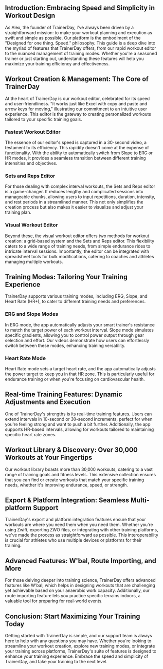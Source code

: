 ## Introduction: Embracing Speed and Simplicity in Workout Design

As Alex, the founder of TrainerDay, I've always been driven by a straightforward mission: to make your workout planning and execution as swift and simple as possible. Our platform is the embodiment of the "Designed for one thing. Speed." philosophy. This guide is a deep dive into the myriad of features that TrainerDay offers, from our rapid workout editor to the nuanced management of training modes. Whether you're a seasoned trainer or just starting out, understanding these features will help you maximize your training efficiency and effectiveness.

## Workout Creation & Management: The Core of TrainerDay

At the heart of TrainerDay is our workout editor, celebrated for its speed and user-friendliness. "It works just like Excel with copy and paste and arrow keys for moving," illustrating our commitment to an intuitive user experience. This editor is the gateway to creating personalized workouts tailored to your specific training goals.

### Fastest Workout Editor

The essence of our editor's speed is captured in a 30-second video, a testament to its efficiency. This rapidity doesn't come at the expense of functionality. With the ability to automatically switch from Slope to ERG or HR modes, it provides a seamless transition between different training intensities and objectives.

### Sets and Reps Editor

For those dealing with complex interval workouts, the Sets and Reps editor is a game-changer. It reduces lengthy and complicated sessions into manageable chunks, allowing users to input repetitions, duration, intensity, and rest periods in a streamlined manner. This not only simplifies the creation process but also makes it easier to visualize and adjust your training plan.

### Visual Workout Editor

Beyond these, the visual workout editor offers two methods for workout creation: a grid-based system and the Sets and Reps editor. This flexibility caters to a wide range of training needs, from simple endurance rides to intricate interval sessions. Importantly, the editor can be integrated with spreadsheet tools for bulk modifications, catering to coaches and athletes managing multiple workouts.

## Training Modes: Tailoring Your Training Experience

TrainerDay supports various training modes, including ERG, Slope, and Heart Rate (HR+), to cater to different training needs and preferences.

### ERG and Slope Modes

In ERG mode, the app automatically adjusts your smart trainer's resistance to match the target power of each workout interval. Slope mode simulates specific gradients, allowing you to control power output through gear selection and effort. Our videos demonstrate how users can effortlessly switch between these modes, enhancing training versatility.

### Heart Rate Mode

Heart Rate mode sets a target heart rate, and the app automatically adjusts the power target to keep you in that HR zone. This is particularly useful for endurance training or when you're focusing on cardiovascular health.

## Real-time Training Features: Dynamic Adjustments and Execution

One of TrainerDay's strengths is its real-time training features. Users can extend intervals in 10-second or 30-second increments, perfect for when you're feeling strong and want to push a bit further. Additionally, the app supports HR-based intervals, allowing for workouts tailored to maintaining specific heart rate zones.

## Workout Library & Discovery: Over 30,000 Workouts at Your Fingertips

Our workout library boasts more than 30,000 workouts, catering to a vast range of training goals and fitness levels. This extensive collection ensures that you can find or create workouts that match your specific training needs, whether it's improving endurance, speed, or strength.

## Export & Platform Integration: Seamless Multi-platform Support

TrainerDay's export and platform integration features ensure that your workouts are where you need them when you need them. Whether you're using Zwift, exporting ZWO files, or integrating with other training platforms, we've made the process as straightforward as possible. This interoperability is crucial for athletes who use multiple devices or platforms for their training.

## Advanced Features: W'bal, Route Importing, and More

For those delving deeper into training science, TrainerDay offers advanced features like W'bal, which helps in designing workouts that are challenging yet achievable based on your anaerobic work capacity. Additionally, our route importing feature lets you practice specific terrains indoors, a valuable tool for preparing for real-world events.

## Conclusion: Start Maximizing Your Training Today

Getting started with TrainerDay is simple, and our support team is always here to help with any questions you may have. Whether you're looking to streamline your workout creation, explore new training modes, or integrate your training across platforms, TrainerDay's suite of features is designed to enhance your training experience. Embrace the speed and simplicity of TrainerDay, and take your training to the next level.